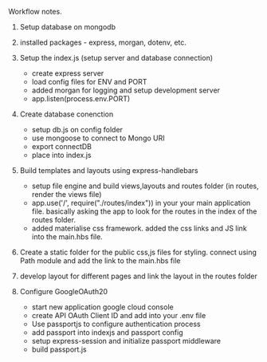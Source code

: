 Workflow notes.

1. Setup database on mongodb

2. installed packages - express, morgan, dotenv, etc.

3. Setup the index.js (setup server and database connection)
    - create express server
    - load config files for ENV and PORT
    - added morgan for logging and setup development server
    - app.listen(process.env.PORT)

4. Create database conenction
    - setup db.js on config folder
    - use mongoose to connect to Mongo URI
    - export connectDB
    - place into index.js

5. Build templates and layouts using express-handlebars
    - setup file engine and build views,layouts and routes folder (in routes, render the views file)
    - app.use('/', require("./routes/index")) in your your main application file. basically asking the app to look for the routes in the index of the routes folder.
    - added materialise css framework. added the css links and JS link into the main.hbs file.

6. Create a static folder for the public css,js files for styling. connect using Path module and add the link to the main.hbs file

7. develop layout for different pages and link the layout in the routes folder

8. Configure GoogleOAuth20
    - start new application google cloud console
    - create API OAuth Client ID and add into your .env file
    - Use passportjs to configure authentication process
    - add passport into indexjs and passport config
    - setup express-session and initialize passport middleware
    - build passport.js